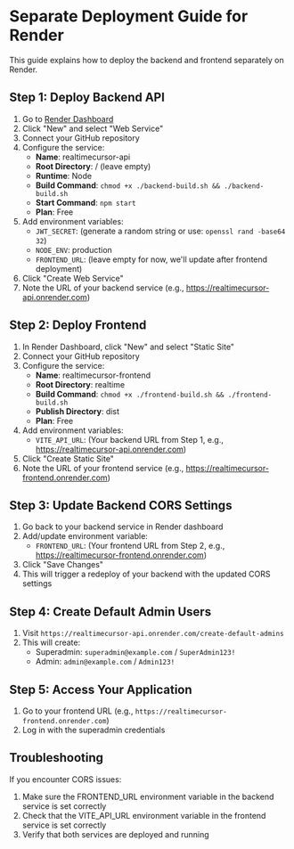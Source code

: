 # Separate Deployment Guide for Render

This guide explains how to deploy the backend and frontend separately on Render.

## Step 1: Deploy Backend API

1. Go to [Render Dashboard](https://dashboard.render.com)
2. Click "New" and select "Web Service"
3. Connect your GitHub repository
4. Configure the service:
   - **Name**: realtimecursor-api
   - **Root Directory**: / (leave empty)
   - **Runtime**: Node
   - **Build Command**: `chmod +x ./backend-build.sh && ./backend-build.sh`
   - **Start Command**: `npm start`
   - **Plan**: Free
5. Add environment variables:
   - `JWT_SECRET`: (generate a random string or use: `openssl rand -base64 32`)
   - `NODE_ENV`: production
   - `FRONTEND_URL`: (leave empty for now, we'll update after frontend deployment)
6. Click "Create Web Service"
7. Note the URL of your backend service (e.g., https://realtimecursor-api.onrender.com)

## Step 2: Deploy Frontend

1. In Render Dashboard, click "New" and select "Static Site"
2. Connect your GitHub repository
3. Configure the service:
   - **Name**: realtimecursor-frontend
   - **Root Directory**: realtime
   - **Build Command**: `chmod +x ./frontend-build.sh && ./frontend-build.sh`
   - **Publish Directory**: dist
   - **Plan**: Free
4. Add environment variables:
   - `VITE_API_URL`: (Your backend URL from Step 1, e.g., https://realtimecursor-api.onrender.com)
5. Click "Create Static Site"
6. Note the URL of your frontend service (e.g., https://realtimecursor-frontend.onrender.com)

## Step 3: Update Backend CORS Settings

1. Go back to your backend service in Render dashboard
2. Add/update environment variable:
   - `FRONTEND_URL`: (Your frontend URL from Step 2, e.g., https://realtimecursor-frontend.onrender.com)
3. Click "Save Changes"
4. This will trigger a redeploy of your backend with the updated CORS settings

## Step 4: Create Default Admin Users

1. Visit `https://realtimecursor-api.onrender.com/create-default-admins`
2. This will create:
   - Superadmin: `superadmin@example.com` / `SuperAdmin123!`
   - Admin: `admin@example.com` / `Admin123!`

## Step 5: Access Your Application

1. Go to your frontend URL (e.g., `https://realtimecursor-frontend.onrender.com`)
2. Log in with the superadmin credentials

## Troubleshooting

If you encounter CORS issues:
1. Make sure the FRONTEND_URL environment variable in the backend service is set correctly
2. Check that the VITE_API_URL environment variable in the frontend service is set correctly
3. Verify that both services are deployed and running